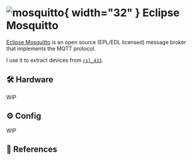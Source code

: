 # ![mosquitto](https://cdn.jsdelivr.net/gh/selfhst/icons/png/mosquitto.png){ width="32" } Eclipse Mosquitto

[Eclipse Mosquitto][1] is an open source (EPL/EDL licensed) message broker that implements the MQTT protocol. 

I use it to extract devices from [`rsl_433`](./rsl433.md).

## :hammer_and_wrench: Hardware

WIP

## :gear: Config

WIP

## :link: References

[1]: <https://mosquitto.org/>
